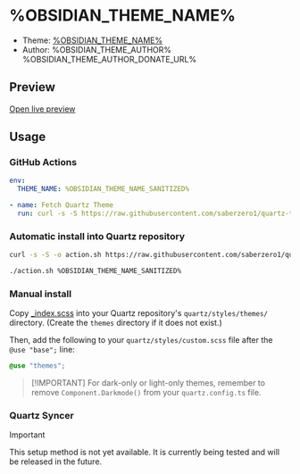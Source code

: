 # %OBSIDIAN_THEME_NAME%

- Theme: [%OBSIDIAN_THEME_NAME%](OBSIDIAN_THEME_URL%)
- Author: %OBSIDIAN_THEME_AUTHOR%
%OBSIDIAN_THEME_AUTHOR_DONATE_URL%

## Preview

[Open live preview](https://quartz-themes.github.io/%OBSIDIAN_THEME_NAME_SANITIZED%/)

## Usage

### GitHub Actions

```yaml
env:
  THEME_NAME: %OBSIDIAN_THEME_NAME_SANITIZED%
```

```yaml
- name: Fetch Quartz Theme
  run: curl -s -S https://raw.githubusercontent.com/saberzero1/quartz-themes/master/action.sh | bash -s -- $THEME_NAME
```

### Automatic install into Quartz repository

```bash
curl -s -S -o action.sh https://raw.githubusercontent.com/saberzero1/quartz-themes/master/action.sh

./action.sh %OBSIDIAN_THEME_NAME_SANITIZED%
```

### Manual install

Copy [_index.scss](./_index.scss) into your Quartz repository's `quartz/styles/themes/` directory. (Create the `themes` directory if it does not exist.)

Then, add the following to your `quartz/styles/custom.scss` file after the `@use "base";` line:

```scss
@use "themes";
```

> [!IMPORTANT] For dark-only or light-only themes, remember to remove `Component.Darkmode()` from your `quartz.config.ts` file.

### Quartz Syncer

> [!IMPORTANT]
> This setup method is not yet available. It is currently being tested and will be released in the future.
